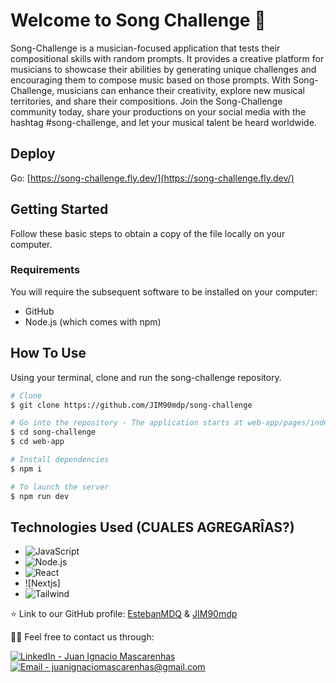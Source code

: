 # Welcome to Song Challenge 👋

Song-Challenge is a musician-focused application that tests their compositional skills with random prompts. It provides a creative platform for musicians to showcase their abilities by generating unique challenges and encouraging them to compose music based on those prompts. With Song-Challenge, musicians can enhance their creativity, explore new musical territories, and share their compositions. Join the Song-Challenge community today, share your productions on your social media with the hashtag #song-challenge, and let your musical talent be heard worldwide.

## Deploy

Go: [https://song-challenge.fly.dev/](https://song-challenge.fly.dev/)

## Getting Started

Follow these basic steps to obtain a copy of the file locally on your computer.

### Requirements

You will require the subsequent software to be installed on your computer:

- GitHub
- Node.js (which comes with npm)

## How To Use

Using your terminal, clone and run the song-challenge repository.

```bash
# Clone
$ git clone https://github.com/JIM90mdp/song-challenge

# Go into the repository - The application starts at web-app/pages/index.js.
$ cd song-challenge
$ cd web-app

# Install dependencies
$ npm i

# To launch the server
$ npm run dev
```

## Technologies Used  (CUALES AGREGARÎAS?)

- ![JavaScript](https://img.shields.io/badge/-JavaScript-696969?style=flat&logo=javascript)  
- ![Node.js](https://img.shields.io/badge/-Node.js-696969?style=flat&logo=node.js)  
- ![React](https://img.shields.io/badge/-React-696969?style=flat&logo=react)  
- ![Nextjs]
- ![Tailwind](https://img.shields.io/badge/-Tailwind-696969?style=flat&logo=tailwind-css&logoColor=white)   


⭐️ Link to our GitHub profile: [EstebanMDQ](https://github.com/EstebanMDQ) & [JIM90mdp](https://github.com/JIM90mdp) 


🤝🏻 Feel free to contact us through:

[![LinkedIn - Juan Ignacio Mascarenhas](https://img.shields.io/badge/LinkedIn-Juan%20Ignacio%20Mascarenhas-blue?style=flat-square&logo=linkedin)](https://www.linkedin.com/in/mascarenhas-developer/)
[![Email - juanignaciomascarenhas@gmail.com](https://img.shields.io/badge/MS-Outlook-blue?style=flat-square&logo=microsoft-outlook&logoColor=white)](mailto:juanignaciomascarenhas@gmail.com)

